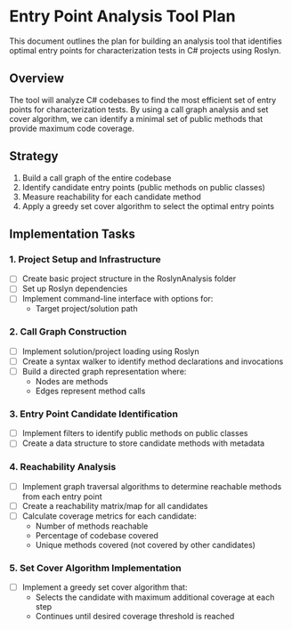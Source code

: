 # Entry Point Analysis Tool Plan

This document outlines the plan for building an analysis tool that identifies optimal entry points for characterization tests in C# projects using Roslyn.

## Overview

The tool will analyze C# codebases to find the most efficient set of entry points for characterization tests. By using a call graph analysis and set cover algorithm, we can identify a minimal set of public methods that provide maximum code coverage.

## Strategy

1. Build a call graph of the entire codebase
2. Identify candidate entry points (public methods on public classes)
3. Measure reachability for each candidate method
4. Apply a greedy set cover algorithm to select the optimal entry points

## Implementation Tasks

### 1. Project Setup and Infrastructure

- [ ] Create basic project structure in the RoslynAnalysis folder
- [ ] Set up Roslyn dependencies
- [ ] Implement command-line interface with options for:
  - Target project/solution path

### 2. Call Graph Construction

- [ ] Implement solution/project loading using Roslyn
- [ ] Create a syntax walker to identify method declarations and invocations
- [ ] Build a directed graph representation where:
  - Nodes are methods
  - Edges represent method calls

### 3. Entry Point Candidate Identification

- [ ] Implement filters to identify public methods on public classes
- [ ] Create a data structure to store candidate methods with metadata

### 4. Reachability Analysis

- [ ] Implement graph traversal algorithms to determine reachable methods from each entry point
- [ ] Create a reachability matrix/map for all candidates
- [ ] Calculate coverage metrics for each candidate:
  - Number of methods reachable
  - Percentage of codebase covered
  - Unique methods covered (not covered by other candidates)

### 5. Set Cover Algorithm Implementation

- [ ] Implement a greedy set cover algorithm that:
  - Selects the candidate with maximum additional coverage at each step
  - Continues until desired coverage threshold is reached